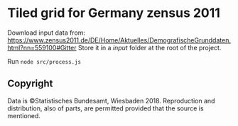 # Tiled grid for Germany zensus 2011




Download input data from: https://www.zensus2011.de/DE/Home/Aktuelles/DemografischeGrunddaten.html?nn=559100#Gitter
Store it in a *input* folder at the root of the project.

Run `node src/process.js`

## Copyright

Data is ©Statistisches Bundesamt, Wiesbaden 2018. Reproduction and distribution, also of parts, are permitted provided that the source is mentioned.

